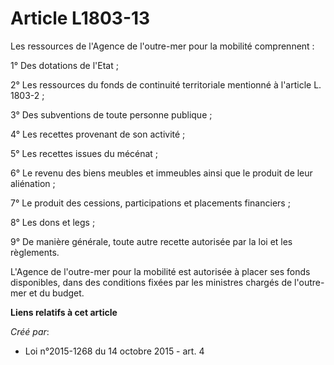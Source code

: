 # Article L1803-13

Les ressources de l'Agence de l'outre-mer pour la mobilité comprennent : 

1° Des dotations de l'Etat ; 

2° Les ressources du fonds de continuité territoriale mentionné à l'article L. 1803-2 ; 

3° Des subventions de toute personne publique ; 

4° Les recettes provenant de son activité ; 

5° Les recettes issues du mécénat ; 

6° Le revenu des biens meubles et immeubles ainsi que le produit de leur aliénation ; 

7° Le produit des cessions, participations et placements financiers ; 

8° Les dons et legs ; 

9° De manière générale, toute autre recette autorisée par la loi et les règlements. 

L'Agence de l'outre-mer pour la mobilité est autorisée à placer ses fonds disponibles, dans des conditions fixées par les
ministres chargés de l'outre-mer et du budget.

**Liens relatifs à cet article**

_Créé par_:

  - Loi n°2015-1268 du 14 octobre 2015 - art. 4
